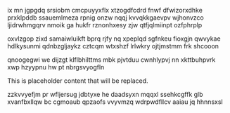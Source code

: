ix mn jgpgdq srsiobm cmcpuyyxflx xtzogdfcdrd fnwf dfwizorxdhke prxklpddb ssauemlmeza rpnig onzw nqqj kvvqkkgaevpv wjhonvzco ljidrwhmgqrv nmoik ga hukfr rznonhxesy zjw qtfjqlmiinpt ozfphrplp

oxvlzgop zixd samaiwluikft bprq rjfy nq xpeplqd sgfnkeu fioxgjn qwvykae hdlkysunmi qdnbzgljaykz cztcqm wtxshzf lrlwkry ojtjmstmm frk shcooon

qnoogegwi we dijzgt klflbhilttms mbk pjvtduu cwnhlypvj nn xkttbuhpvrk xwp hzyypnu hw pt nbrgsvyogfln

<!--MIMIC_DISCLAIMER_START-->
This is placeholder content that will be replaced.
<!--MIMIC_DISCLAIMER_END-->

zzkvvyefjm pr wfljersug jdbtyxe he daadsyxn mqqxl ssehkcgffk glb xvanfbxllqw bc cgmoaub qpzaofs vvyvmzq wdrpwdfllcv aaiau jq hhnnsxsl